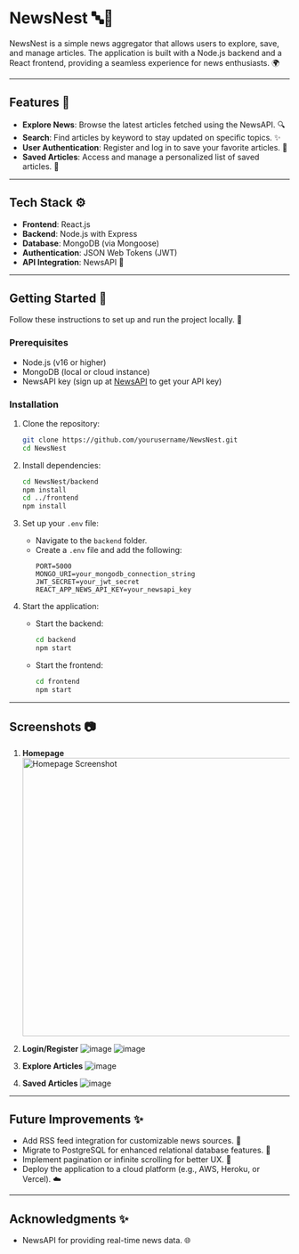 # NewsNest 🔤🔄

NewsNest is a simple news aggregator that allows users to explore, save, and manage articles. The application is built with a Node.js backend and a React frontend, providing a seamless experience for news enthusiasts. 🌍

---

## Features 🌟

- **Explore News**: Browse the latest articles fetched using the NewsAPI. 🔍
- **Search**: Find articles by keyword to stay updated on specific topics. ✨
- **User Authentication**: Register and log in to save your favorite articles. 🔐
- **Saved Articles**: Access and manage a personalized list of saved articles. 📂

---

## Tech Stack ⚙️

- **Frontend**: React.js
- **Backend**: Node.js with Express
- **Database**: MongoDB (via Mongoose)
- **Authentication**: JSON Web Tokens (JWT)
- **API Integration**: NewsAPI 🔄

---

## Getting Started 🎉

Follow these instructions to set up and run the project locally. 🚛

### Prerequisites 

- Node.js (v16 or higher)
- MongoDB (local or cloud instance)
- NewsAPI key (sign up at [NewsAPI](https://newsapi.org/) to get your API key)

### Installation 

1. Clone the repository:
   ```bash
   git clone https://github.com/yourusername/NewsNest.git
   cd NewsNest
   ```

2. Install dependencies:
   ```bash
   cd NewsNest/backend
   npm install
   cd ../frontend
   npm install
   ```

3. Set up your `.env` file:
   - Navigate to the `backend` folder.
   - Create a `.env` file and add the following:
     ```env
     PORT=5000
     MONGO_URI=your_mongodb_connection_string
     JWT_SECRET=your_jwt_secret
     REACT_APP_NEWS_API_KEY=your_newsapi_key
     ```

4. Start the application:
   - Start the backend:
     ```bash
     cd backend
     npm start
     ```
   - Start the frontend:
     ```bash
     cd frontend
     npm start
     ```

---

## Screenshots 📷

1. **Homepage**
   <img src="(https://github.com/user-attachments/assets/76ab28b8-a4dc-461f-8303-8431832249ed)" alt="Homepage Screenshot" width="500">

3. **Login/Register**
   ![image](https://github.com/user-attachments/assets/3121a0fb-58df-4e7d-8094-ec858f557b63) ![image](https://github.com/user-attachments/assets/3b777dcf-cf84-4dd3-8072-91f5ac7780ac)

4. **Explore Articles**
   ![image](https://github.com/user-attachments/assets/69761a26-30ab-4bfc-8e7f-a691c1fc2950)

5. **Saved Articles**
   ![image](https://github.com/user-attachments/assets/e36fc139-f7f3-41eb-8218-5e3b2cf6ae1a)

---

## Future Improvements ✨

- Add RSS feed integration for customizable news sources. 🔄
- Migrate to PostgreSQL for enhanced relational database features. 📃
- Implement pagination or infinite scrolling for better UX. 🚀
- Deploy the application to a cloud platform (e.g., AWS, Heroku, or Vercel). ☁️

---

## Acknowledgments ✨

- NewsAPI for providing real-time news data. 🌐


